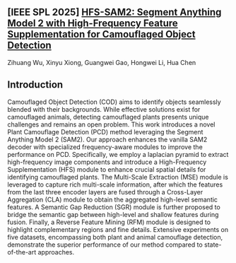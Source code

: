 ## [IEEE SPL 2025] [HFS-SAM2: Segment Anything Model 2 with High-Frequency Feature Supplementation for Camouflaged Object Detection](https://ieeexplore.ieee.org/document/11081899)
Zihuang Wu, Xinyu Xiong, Guangwei Gao, Hongwei Li, Hua Chen

## Introduction
Camouflaged Object Detection (COD) aims to identify objects seamlessly blended with their backgrounds. While effective solutions exist for camouflaged animals, detecting camouflaged plants presents unique challenges and remains an open problem. This work introduces a novel Plant Camouflage Detection (PCD) method leveraging the Segment Anything Model 2 (SAM2). Our approach enhances the vanilla SAM2 decoder with specialized frequency-aware modules to improve the performance on PCD. Specifically, we employ a laplacian pyramid to extract high-frequency image components and introduce a High-Frequency Supplementation (HFS) module to enhance crucial spatial details for identifying camouflaged plants. The Multi-Scale Extraction (MSE) module is leveraged to capture rich multi-scale information, after which the features from the last three encoder layers are fused through a Cross-Layer Aggregation (CLA) module to obtain the aggregated high-level semantic features. A Semantic Gap Reduction (SGR) module is further proposed to bridge the semantic gap between high-level and shallow features during fusion. Finally, a Reverse Feature Mining (RFM) module is designed to highlight complementary regions and fine details. Extensive experiments on five datasets, encompassing both plant and animal camouflage detection, demonstrate the superior performance of our method compared to state-of-the-art approaches.

